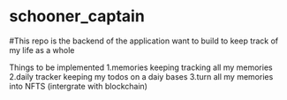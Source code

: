 # schooner_captain
#This repo is the backend of the application  want to build to keep track of my life as a whole

Things to be implemented 
1.memories keeping tracking all my memories
2.daily tracker keeping my todos on a daiy bases
3.turn all my memories into NFTS (intergrate with blockchain)

